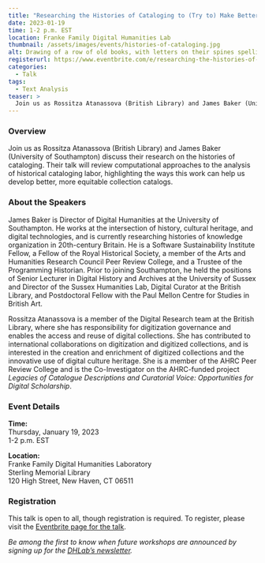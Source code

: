 ```yaml
---
title: "Researching the Histories of Cataloging to (Try to) Make Better Metadata"
date: 2023-01-19
time: 1-2 p.m. EST
location: Franke Family Digital Humanities Lab
thumbnail: /assets/images/events/histories-of-cataloging.jpg
alt: Drawing of a row of old books, with letters on their spines spelling out the word "INFORMED"
registerurl: https://www.eventbrite.com/e/researching-the-histories-of-cataloguing-to-try-to-make-better-metadata-tickets-492761060597
categories:
  - Talk
tags:
  - Text Analysis
teaser: >
  Join us as Rossitza Atanassova (British Library) and James Baker (University of Southampton) discuss their research on the histories of cataloging. Their talk will review computational approaches to the analysis of historical cataloging labor, highlighting the ways this work can help us develop better, more equitable collection catalogs.
---
```


### Overview
Join us as Rossitza Atanassova (British Library) and James Baker (University of Southampton) discuss their research on the histories of cataloging. Their talk will review computational approaches to the analysis of historical cataloging labor, highlighting the ways this work can help us develop better, more equitable collection catalogs.  

### About the Speakers
James Baker is Director of Digital Humanities at the University of Southampton. He works at the intersection of history, cultural heritage, and digital technologies, and is currently researching histories of knowledge organization in 20th-century Britain. He is a Software Sustainability Institute Fellow, a Fellow of the Royal Historical Society, a member of the Arts and Humanities Research Council Peer Review College, and a Trustee of the Programming Historian. Prior to joining Southampton, he held the positions of Senior Lecturer in Digital History and Archives at the University of Sussex and Director of the Sussex Humanities Lab, Digital Curator at the British Library, and Postdoctoral Fellow with the Paul Mellon Centre for Studies in British Art.  

Rossitza Atanassova is a member of the Digital Research team at the British Library, where she has responsibility for digitization governance and enables the access and reuse of digital collections. She has contributed to international collaborations on digitization and digitized collections, and is interested in the creation and enrichment of digitized collections and the innovative use of digital culture heritage. She is a member of the AHRC Peer Review College and is the Co-Investigator on the AHRC-funded project *Legacies of Catalogue Descriptions and Curatorial Voice: Opportunities for Digital Scholarship*.

### Event Details
**Time:**  
Thursday, January 19, 2023  
1-2 p.m. EST  

**Location:**  
Franke Family Digital Humanities Laboratory  
Sterling Memorial Library  
120 High Street, New Haven, CT 06511  

### Registration
This talk is open to all, though registration is required. To register, please visit the <a href='https://www.eventbrite.com/e/researching-the-histories-of-cataloguing-to-try-to-make-better-metadata-tickets-492761060597' target='_blank'>Eventbrite page for the talk</a>.  

*Be among the first to know when future workshops are announced by signing up for the <a href='https://subscribe.yale.edu/browse?search=digital+humanities' target='_blank'>DHLab’s newsletter</a>.*
